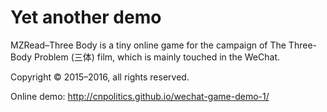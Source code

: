 # Yet another demo

MZRead–Three Body is a tiny online game for the campaign of The Three-Body Problem (三体) film, which is mainly touched in the WeChat.

Copyright © 2015–2016, all rights reserved.

Online demo: <http://cnpolitics.github.io/wechat-game-demo-1/>

